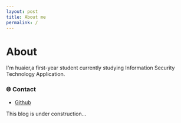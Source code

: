 ```yaml
---
layout: post
title: About me
permalink: /
---
```


# About
I'm huaier,a first-year student currently studying Information Security Technology Application.     
### 🌐 **Contact**
- [Github](https://github.com/huaier007)    


This blog is under construction...
